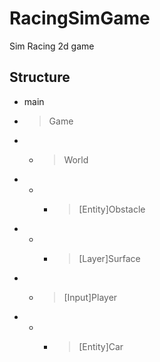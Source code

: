RacingSimGame
=============

Sim Racing 2d game

Structure
---------

 - main
 - > Game
 - - > World
 - - - > [Entity]Obstacle
 - - - > [Layer]Surface
 - - > [Input]Player
 - - - > [Entity]Car
